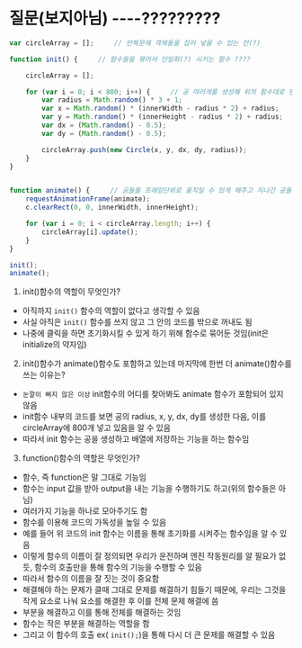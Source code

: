 # 질문(보지아님) ----?????????   
```javascript 
var circleArray = [];     // 반복문에 객체들을 집어 넣을 수 있는 칸(?)

function init() {     // 함수들을 묶어서 단일화(?) 시키는 함수 ????

    circleArray = [];

    for (var i = 0; i < 800; i++) {     // 공 여러개를 생성해 위의 함수대로 만드는 반복문 
        var radius = Math.random() * 3 + 1;
        var x = Math.random() * (innerWidth - radius * 2) + radius;
        var y = Math.random() * (innerHeight - radius * 2) + radius;
        var dx = (Math.random() - 0.5);
        var dy = (Math.random() - 0.5);

        circleArray.push(new Circle(x, y, dx, dy, radius));
    }
}


function animate() {     // 공들을 프레임단위로 움직일 수 있게 해주고 지나간 공들이 사라지게 해 깔끔하게 하는 함수
    requestAnimationFrame(animate);
    c.clearRect(0, 0, innerWidth, innerHeight);

    for (var i = 0; i < circleArray.length; i++) {
        circleArray[i].update();
    }
}

init();
animate();

```
1. init()함수의 역할이 무엇인가?
- 아직까지 ```init()``` 함수의 역할이 없다고 생각할 수 있음
- 사실 아직은 ```init()``` 함수를 쓰지 않고 그 안의 코드를 밖으로 꺼내도 됨
- 나중에 클릭을 하면 초기화시킬 수 있게 하기 위해 함수로 묶어둔 것임(init은 initialize의 약자임)
2. init()함수가 animate()함수도 포함하고 있는데 마지막에 한번 더 animate()함수를 쓰는 이유는?
- ```눈깔이 삐지 않은 이상``` init함수의 어디를 찾아봐도 animate 함수가 포함되어 있지 않음
- init함수 내부의 코드를 보면 공의 radius, x, y, dx, dy를 생성한 다음, 이를 circleArray에 800개 넣고 있음을 알 수 있음
- 따라서 init 함수는 공을 생성하고 배열에 저장하는 기능을 하는 함수임
3. function()함수의 역할은 무엇인가?
- 함수, 즉 function은 말 그대로 기능임
- 함수는 input 값을 받아 output을 내는 기능을 수행하기도 하고(위의 함수들은 아님)
- 여러가지 기능을 하나로 모아주기도 함
- 함수를 이용해 코드의 가독성을 높일 수 있음
- 예를 들어 위 코드의 init 함수는 이름을 통해 초기화를 시켜주는 함수임을 알 수 있음
- 이렇게 함수의 이름이 잘 정의되면 우리가 운전하며 엔진 작동원리를 알 필요가 없듯, 함수의 호출만을 통해 함수의 기능을 수행할 수 있음
- 따라서 함수의 이름을 잘 짓는 것이 중요함
- 해결해야 하는 문제가 클때 그대로 문제를 해결하기 힘들기 때문에, 우리는 그것을 작게 요소로 나눠 요소를 해결한 후 이를 전체 문제 해결에 씀
- 부분을 해결하고 이를 통해 전체를 해결하는 것임
- 함수는 작은 부분을 해결하는 역할을 함
- 그리고 이 함수의 호출 ex( ```init();```)을 통해 다시 더 큰 문제를 해결할 수 있음
